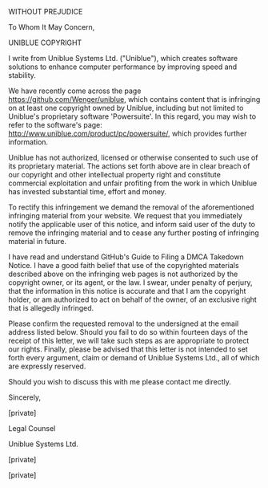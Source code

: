 WITHOUT PREJUDICE

To Whom It May Concern,

UNIBLUE COPYRIGHT

I write from Uniblue Systems Ltd. ("Uniblue"), which creates software solutions to enhance computer performance by improving speed and stability.

We have recently come across the page https://github.com/Wenger/uniblue, which contains content that is infringing on at least one copyright owned by Uniblue, including but not limited to Uniblue's proprietary software 'Powersuite'. In this regard, you may wish to refer to the software's page: http://www.uniblue.com/product/pc/powersuite/, which provides further information.

Uniblue has not authorized, licensed or otherwise consented to such use of its proprietary material. The actions set forth above are in clear breach of our copyright and other intellectual property right and constitute commercial exploitation and unfair profiting from the work in which Uniblue has invested substantial time, effort and money.

To rectify this infringement we demand the removal of the aforementioned infringing material from your website. We request that you immediately notify the applicable user of this notice, and inform said user of the duty to remove the infringing material and to cease any further posting of infringing material in future.

I have read and understand GitHub's Guide to Filing a DMCA Takedown Notice. I have a good faith belief that use of the copyrighted materials described above on the infringing web pages is not authorized by the copyright owner, or its agent, or the law. I swear, under penalty of perjury, that the information in this notice is accurate and that I am the copyright holder, or am authorized to act on behalf of the owner, of an exclusive right that is allegedly infringed.

Please confirm the requested removal to the undersigned at the email address listed below. Should you fail to do so within fourteen days of the receipt of this letter, we will take such steps as are appropriate to protect our rights. Finally, please be advised that this letter is not intended to set forth every argument, claim or demand of Uniblue Systems Ltd., all of which are expressly reserved.

Should you wish to discuss this with me please contact me directly.

Sincerely,

[private]

Legal Counsel

Uniblue Systems Ltd.

[private]

[private]
